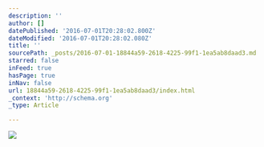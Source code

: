 ```yaml
---
description: ''
author: []
datePublished: '2016-07-01T20:28:02.800Z'
dateModified: '2016-07-01T20:28:02.080Z'
title: ''
sourcePath: _posts/2016-07-01-18844a59-2618-4225-99f1-1ea5ab8daad3.md
starred: false
inFeed: true
hasPage: true
inNav: false
url: 18844a59-2618-4225-99f1-1ea5ab8daad3/index.html
_context: 'http://schema.org'
_type: Article

---
```

![](https://the-grid-user-content.s3-us-west-2.amazonaws.com/5a0aa4fc-4660-4191-8371-b7f18b51748d.jpg)